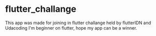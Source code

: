 # flutter_challange
  
This app was made for joining in flutter challange held by flutterIDN and Udacoding
I'm beginner on flutter, hope my app can be a winner.
